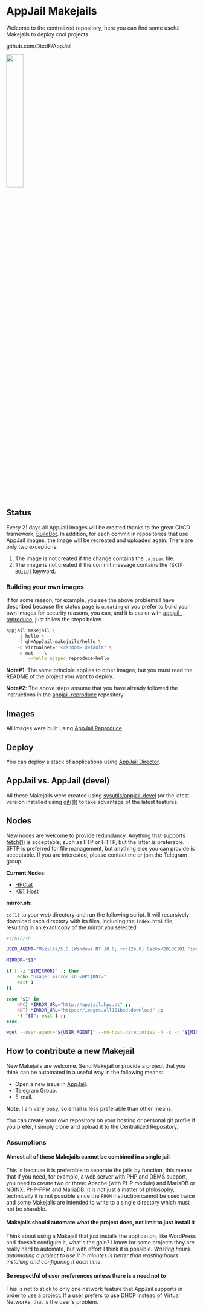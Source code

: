 # AppJail Makejails

Welcome to the centralized repository, here you can find some useful Makejails to deploy cool projects.

github.com/DtxdF/AppJail

<img src="https://avatars.githubusercontent.com/u/124508626?s=200&v=4" width="30%" height="auto">

## Status

Every 21 days all AppJail images will be created thanks to the great CI/CD framework, [BuildBot](https://buildbot.net/). In addition, for each commit in repositories that use AppJail images, the image will be recreated and uploaded again. There are only two exceptions:

1. The image is not created if the change contains the `.ajspec` file.
2. The image is not created if the commit message contains the `[SKIP-BUILD]` keyword.

### Building your own images

If for some reason, for example, you see the above problems I have described because the status page is `updating` or you prefer to build your own images for security reasons, you can, and it is easier with [appjail-reproduce](https://github.com/DtxdF/reproduce), just follow the steps below.

```sh
appjail makejail \
    -j hello \
    -f gh+AppJail-makejails/hello \
    -o virtualnet=":<random> default" \
    -o nat -- \
        --hello_ajspec reproduce+hello
```

**Note#1**: The same principle applies to other images, but you must read the README of the project you want to deploy.

**Note#2**: The above steps assume that you have already followed the instructions in the [appjail-reproduce](https://github.com/DtxdF/reproduce) repository.

## Images

All images were built using [AppJail Reproduce](https://github.com/DtxdF/reproduce).

## Deploy

You can deploy a stack of applications using [AppJail Director](https://github.com/DtxdF/director).

## AppJail vs. AppJail (devel)

All these Makejails were created using [sysutils/appjail-devel](https://www.freshports.org/sysutils/appjail-devel) (or the latest version installed using [git(1)](https://man.freebsd.org/cgi/man.cgi?query=git)) to take advantage of the latest features.

## Nodes

New nodes are welcome to provide redundancy. Anything that supports [fetch(1)](https://man.freebsd.org/cgi/man.cgi?query=fetch) is acceptable, such as FTP or HTTP, but the latter is preferable. SFTP is preferred for file management, but anything else you can provide is acceptable. If you are interested, please contact me or join the Telegram group.

**Current Nodes**:

* [HPC.at](http://appjail.hpc.at/)
* [K&T Host](https://images.all101bsd.download/)

**mirror.sh**:

`cd(1)` to your web directory and run the following script. It will recursively download each directory with its files, including the `index.html` file, resulting in an exact copy of the mirror you selected.

```sh
#!/bin/sh

USER_AGENT="Mozilla/5.0 (Windows NT 10.0; rv:124.0) Gecko/20100101 Firefox/124.0"

MIRROR="$1"

if [ -z "${MIRROR}" ]; then
    echo "usage: mirror.sh <HPC|KNT>"
    exit 1
fi

case "$1" in
    HPC) MIRROR_URL="http://appjail.hpc.at" ;;
    KNT) MIRROR_URL="https://images.all101bsd.download" ;;
    *) "$0"; exit 1 ;;
esac

wget --user-agent="${USER_AGENT}" --no-host-directories -N -c -r "${MIRROR_URL}"
```

## How to contribute a new Makejail

New Makejails are welcome. Send Makejail or provide a project that you think can be automated in a useful way in the following means:

* Open a new issue in [AppJail](https://github.com/DtxdF/AppJail/issues/new).
* Telegram Group.
* E-mail.

**Note**: I am very busy, so email is less preferable than other means.

You can create your own repository on your hosting or personal git profile if you prefer, I simply clone and upload it to the Centralized Repository.

### Assumptions

#### Almost all of these Makejails cannot be combined in a single jail

This is because it is preferable to separate the jails by function, this means that if you need, for example, a web server with PHP and DBMS support, you need to create two or three: Apache (with PHP module) and MariaDB or NGINX, PHP-FPM and MariaDB. It is not just a matter of philosophy, technically it is not possible since the `FROM` instruction cannot be used twice and some Makejails are intended to write to a single directory which must not be sharable.

#### Makejails should automate what the project does, not limit to just install it

Think about using a Makejail that just installs the application, like WordPress and doesn't configure it, what's the gain? I know for some projects they are really hard to automate, but with effort I think it is possible. *Wasting hours automating a project to use it in minutes is better than wasting hours installing and configuring it each time*.

#### Be respectful of user preferences unless there is a need not to

This is not to stick to only one network feature that AppJail supports in order to use a project. If a user prefers to use DHCP instead of Virtual Networks, that is the user's problem.
